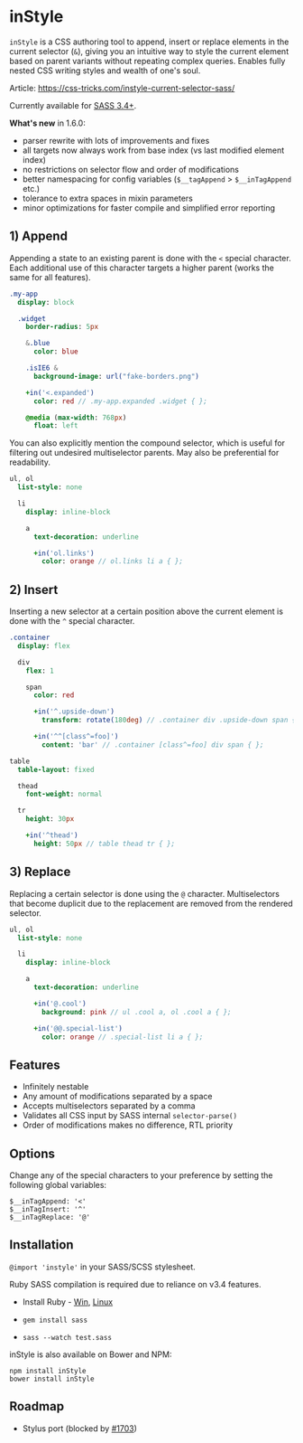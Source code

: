 # inStyle

`inStyle` is a CSS authoring tool to append, insert or replace elements in the current selector (`&`), giving you an intuitive way to style the current element based on parent variants without repeating complex queries. Enables fully nested CSS writing styles and wealth of one's soul.  

Article: https://css-tricks.com/instyle-current-selector-sass/

Currently available for [SASS 3.4+](src/instyle.sass).

**What's new** in 1.6.0:
- parser rewrite with lots of improvements and fixes
- all targets now always work from base index (vs last modified element index)
- no restrictions on selector flow and order of modifications
- better namespacing for config variables (`$__tagAppend` > `$__inTagAppend` etc.)
- tolerance to extra spaces in mixin parameters
- minor optimizations for faster compile and simplified error reporting

## 1) Append

Appending a state to an existing parent is done with the `<` special character. Each additional use of this character targets a higher parent (works the same for all features).

```Sass
.my-app
  display: block

  .widget
    border-radius: 5px

    &.blue
      color: blue

    .isIE6 &
      background-image: url("fake-borders.png")

    +in('<.expanded')
      color: red // .my-app.expanded .widget { };

    @media (max-width: 768px)
      float: left
```

 You can also explicitly mention the compound selector, which is useful for filtering out undesired multiselector parents. May also be preferential for readability.

```Sass
ul, ol
  list-style: none

  li
    display: inline-block

    a
      text-decoration: underline

      +in('ol.links')
        color: orange // ol.links li a { };
```

## 2) Insert

Inserting a new selector at a certain position above the current element is done with the `^` special character.

```Sass
.container
  display: flex

  div
    flex: 1

    span
      color: red

      +in('^.upside-down')
        transform: rotate(180deg) // .container div .upside-down span { };

      +in('^^[class^=foo]')
        content: 'bar' // .container [class^=foo] div span { };
```

```Sass
table
  table-layout: fixed

  thead
    font-weight: normal

  tr
    height: 30px

    +in('^thead')
      height: 50px // table thead tr { };
```

## 3) Replace

Replacing a certain selector is done using the `@` character. Multiselectors that become duplicit due to the replacement are removed from the rendered selector.

```Sass
ul, ol
  list-style: none

  li
    display: inline-block

    a
      text-decoration: underline

      +in('@.cool')
        background: pink // ul .cool a, ol .cool a { };

      +in('@@.special-list')
        color: orange // .special-list li a { };
```
## Features

- Infinitely nestable
- Any amount of modifications separated by a space
- Accepts multiselectors separated by a comma
- Validates all CSS input by SASS internal `selector-parse()`
- Order of modifications makes no difference, RTL priority

## Options

Change any of the special characters to your preference by setting the following global variables:

`$__inTagAppend: '<'`  
`$__inTagInsert: '^'`  
`$__inTagReplace: '@'`

## Installation

`@import 'instyle'` in your SASS/SCSS stylesheet.

Ruby SASS compilation is required due to reliance on v3.4 features.

- Install Ruby - [Win](http://rubyinstaller.org/), [Linux](https://www.ruby-lang.org/en/documentation/installation/#package-management-systems)

- `gem install sass`

- `sass --watch test.sass`

inStyle is also available on Bower and NPM:

`npm install inStyle`  
`bower install inStyle`

## Roadmap

- Stylus port (blocked by [#1703](https://github.com/stylus/stylus/issues/1703))
